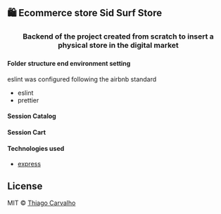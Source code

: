 ## 🛍️ Ecommerce store Sid Surf Store

<h3 align="center">
Backend of the project created from scratch to insert a physical store in the digital market
<h3>

 #### Folder structure end environment setting

 eslint was configured following the airbnb standard

 - eslint
 - prettier

 #### Session Catalog

 #### Session Cart

 #### Technologies used

 - [express](https://reactjs.org/docs/create-a-new-react-app.html)

## License

MIT © [Thiago Carvalho](https://thiagocarvalho.com.br/license)
